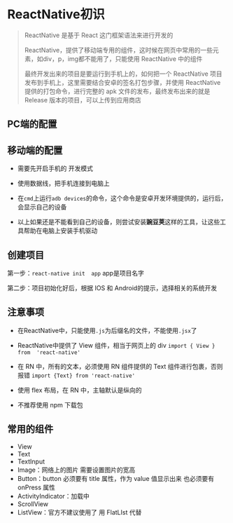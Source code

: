 # ReactNative初识

>ReactNative  是基于  React  这门框架语法来进行开发的
>
>ReactNative，提供了移动端专用的组件，这时候在网页中常用的一些元素，如div，p，img都不能用了，只能使用  ReactNative  中的组件
>
>最终开发出来的项目是要运行到手机上的，如何把一个  ReactNative  项目发布到手机上，这里需要结合安卓的签名打包步骤，并使用  ReactNative  提供的打包命令，进行完整的  apk  文件的发布，最终发布出来的就是  Release  版本的项目，可以上传到应用商店

## PC端的配置





## 移动端的配置

- 需要先开启手机的  开发模式

- 使用数据线，把手机连接到电脑上

- 在`cmd`上运行`adb devices`的命令，这个命令是安卓开发环境提供的，运行后，会显示自己的设备

- 以上如果还是不能看到自己的设备，则尝试安装**豌豆荚**这样的工具，让这些工具帮助在电脑上安装手机驱动

  



## 创建项目

第一步：`react-native init  app`   app是项目名字

第二步：项目初始化好后，根据  IOS  和  Android的提示，选择相关的系统开发



## 注意事项

- 在ReactNative中，只能使用`.js`为后缀名的文件，不能使用`.jsx`了

- ReactNative中提供了  View  组件，相当于网页上的  div  `import { View } from  'react-native'`
- 在  RN  中，所有的文本，必须使用  RN  组件提供的  Text  组件进行包裹，否则报错 `import {Text} from 'react-native'`
- 使用  flex  布局，在  RN  中，主轴默认是纵向的
- 不推荐使用  npm  下载包

## 常用的组件

- View
- Text
- TextInput
- Image：网络上的图片   需要设置图片的宽高
- Button：button  必须要有  title  属性，作为  value  值显示出来   也必须要有  onPress  属性
- ActivityIndicator：加载中
- ScrollView
- ListView：官方不建议使用了  用  FlatLIst  代替

























